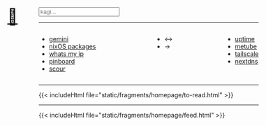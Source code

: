 ---
---
<style>
  main.container {
    padding-top: 0;
    font-family: var(--pico-font-family-sans-serif);
  }
</style>

<div style="font-size: 36px; position: relative; top: 0px; left: -2em; height: 0;">
<a href="../">🏡</a>
</div>

<div>
  <form action="https://www.kagi.com/search" method="get">
    <input type="search" id="kagi-search" name="q" placeholder="kagi..." />
  </form>
</div>

<hr />

<div class="links" style="display: flex; flex-direction: row;">
  <div style="margin-right: 1em">
    <ul>
      <li><a href="https://gemini.google.com/app">gemini</a></li>
      <li><a href="https://search.nixos.org/packages?channel=unstable&show=mosh&from=0&size=50&sort=relevance&type=packages&query=">nixOS packages</a></li>
      <li><a href="https://ifconfig.co/">whats my ip</a></li>
      <li><a href="https://pinboard.in/">pinboard</a></li>
      <li><a href="https://scour.emschwartz.me/u/williballenthin/posts">scour</a></li>
    </ul>
  </div>

  <div style="margin-left: auto;">
    <ul>
      <li>↔</li>
      <li>→</li>
    </ul>
  </div>

  <div style="margin-left: auto;">
    <ul>
      <li><a href="https://uptime.ferret-goblin.ts.net">uptime</a></li>
      <li><a href="https://metube.ferret-goblin.ts.net">metube</a></li>
      <li><a href="https://login.tailscale.com/admin/machines">tailscale</a></li>
      <li><a href="https://my.nextdns.io">nextdns</a></li>
    </ul>
  </div>
</div>

<hr />

{{< includeHtml file="static/fragments/homepage/to-read.html" >}}

<style>
  p.to-read-metadata-generated {
    display: none;
  }
</style>

<hr />

{{< includeHtml file="static/fragments/homepage/feed.html" >}}

<style>
  ol.feed {
    list-style: none;
    padding-left: 0;
  }

  ol.feed li span.date {
    font-weight: bold;
  }

  ol.feed ol.date-entries {
    list-style: none;
  }

  li.entry details summary span.feed {
    color: var(--main-decoration-color);
  }

  li.entry details summary span.feed::after {
    content: ": ";
  }

  li.entry details summary span.category {
    display: none;
  }

  li.entry details summary span.title {
    line-height: 1.4;
  }


  li.entry details summary span.link {
    display: block;
    width: 1em;
    height: 0;
    position: relative;
    left: -1.5em;
    top: 5px;
  }

  li.entry details summary span.link a {
    text-decoration: none;
    color: var(--main-decoration-color);
    font-size: smaller;
    opacity: 0.3;
  }

  li.entry details div.content {
    padding: 0.5em;
    border: 1px solid var(--main-decoration-color);
  }

  p.feed-metadata-generated {
    font-style: italic;
  }

</style>
